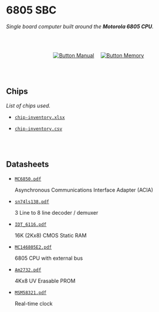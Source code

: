 
# 6805 SBC

*Single board computer built around the **Motorola 6805 CPU**.*

<br>
<br>

<div align = center>

[![Button Manual]][Manual]   
[![Button Memory]][Memory]

</div>

<br>
<br>

## Chips

*List of chips used.*

-   [`chip-inventory.xlsx`]

-   [`chip-inventory.csv`]

<br>
<br>

## Datasheets

-   [`MC6850.pdf`]

    Asynchronous Communications Interface Adapter (ACIA)

-   [`sn74ls138.pdf`]

    3 Line to 8 line decoder / demuxer

-   [`IDT_6116.pdf`]

    16K (2Kx8) CMOS Static RAM
    
    
-   [`MC146805E2.pdf`]

    6805 CPU with external bus

-   [`Am2732.pdf`]

    4Kx8 UV Erasable PROM
    
-   [`MSM58321.pdf`]

    Real-time clock
    

    
<br>


<!----------------------------------------------------------------------------->

[`chip-inventory.xlsx`]: docs/Data/chip-inventory.xlsx
[`chip-inventory.csv`]: docs/Data/chip-inventory.csv
[`MC146805E2.pdf`]: docs/Datasheets/MC146805E2.pdf
[`sn74ls138.pdf`]: docs/Datasheets/sn74ls138.pdf
[`IDT_6116.pdf`]: docs/Datasheets/IDT_6116.pdf
[`MSM58321.pdf`]: docs/Datasheets/MSM58321.pdf
[`Am2732.pdf`]: docs/Datasheets/Am2732.pdf
[`MC6850.pdf`]: docs/Datasheets/MC6850.pdf
[Manual]: docs/Datasheets/6805_Users_Manual_2ed_1983.pdf
[Memory]: docs/Memor%20Map.md


<!---------------------------------[ Buttons ]--------------------------------->

[Button Manual]: https://img.shields.io/badge/User_Manual-4285F4?style=for-the-badge&logoColor=white&logo=GitBook
[Button Memory]: https://img.shields.io/badge/Memory_Map-0F9D58?style=for-the-badge&logoColor=white&logo=Fitbit